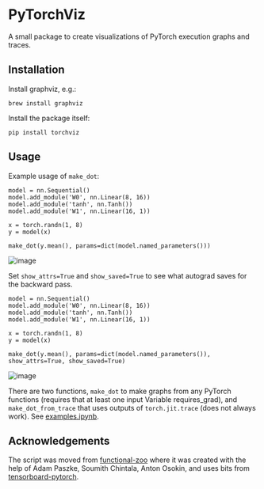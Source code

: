 PyTorchViz
=======

A small package to create visualizations of PyTorch execution graphs and traces.

## Installation

Install graphviz, e.g.:

```
brew install graphviz
```

Install the package itself:

```
pip install torchviz
```


## Usage
Example usage of `make_dot`:
```
model = nn.Sequential()
model.add_module('W0', nn.Linear(8, 16))
model.add_module('tanh', nn.Tanh())
model.add_module('W1', nn.Linear(16, 1))

x = torch.randn(1, 8)
y = model(x)

make_dot(y.mean(), params=dict(model.named_parameters()))
```
![image](https://user-images.githubusercontent.com/13428986/110844921-ff3f7500-8277-11eb-912e-3ba03623fdf5.png)

Set `show_attrs=True` and `show_saved=True` to see what autograd saves for the backward pass.
```
model = nn.Sequential()
model.add_module('W0', nn.Linear(8, 16))
model.add_module('tanh', nn.Tanh())
model.add_module('W1', nn.Linear(16, 1))

x = torch.randn(1, 8)
y = model(x)

make_dot(y.mean(), params=dict(model.named_parameters()), show_attrs=True, show_saved=True)
```
![image](https://user-images.githubusercontent.com/13428986/110845186-4ded0f00-8278-11eb-88d2-cc33413bb261.png)

There are two functions, `make_dot` to make graphs from any PyTorch functions (requires that at least one input Variable requires_grad), and `make_dot_from_trace` that uses outputs of `torch.jit.trace` (does not always work). See [examples.ipynb](examples.ipynb).

## Acknowledgements

The script was moved from [functional-zoo](https://github.com/szagoruyko/functional-zoo) where it was created with the help of Adam Paszke, Soumith Chintala, Anton Osokin, and uses bits from [tensorboard-pytorch](https://github.com/lanpa/tensorboard-pytorch).
